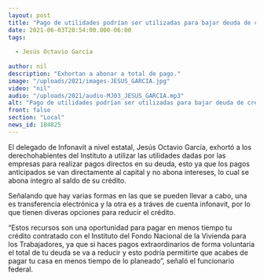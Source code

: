 ```yaml
---
layout: post
title: "Pago de utilidades podrían ser utilizadas para bajar deuda de crédito INFONAVIT "
date: 2021-06-03T20:54:00.000-06:00
tags:
  
  - Jesús Octavio García
  
author: nil
description: "Exhortan a abonar a total de pago."
image: "/uploads/2021/images-JESUS_GARCIA.jpg"
video: "nil"
audio: "/uploads/2021/audio-MJ03_JESUS_GARCIA.mp3"
alt: "Pago de utilidades podrían ser utilizadas para bajar deuda de crédito INFONAVIT "
front: false
section: "Local"
news_id: 184825
---
```


El delegado de Infonavit a nivel estatal, Jesús Octavio García, exhortó a los derechohabientes del Instituto a utilizar las utilidades dadas por las empresas para realizar pagos directos en su deuda, esto ya que los pagos anticipados se van directamente al capital y no abona intereses, lo cual se abona integro al saldo de su crédito.

Señalando que hay varias formas en las que se pueden llevar a cabo, una es transferencia electrónica y la otra es a tráves de cuenta infonavit, por lo que tienen diveras opciones para reducir el crédito. 

“Estos recursos son una oportunidad para pagar en menos tiempo tu crédito contratado con el Instituto del Fondo Nacional de la Vivienda para los Trabajadores, ya que si haces pagos extraordinarios de forma voluntaria el total de tu deuda se va a reducir y esto podría permitirte que acabes de pagar tu casa en menos tiempo de lo planeado”, señaló el funcionario federal.
